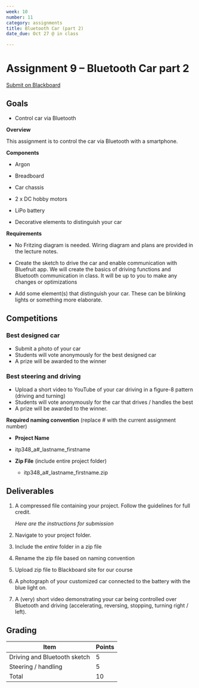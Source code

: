 ```yaml
---
week: 10
number: 11
category: assignments
title: Bluetooth Car (part 2)
date_due: Oct 27 @ in class

---
```

Assignment 9 – Bluetooth Car part 2
============================

[Submit on Blackboard](https://blackboard.usc.edu/)

Goals
-----

-   Control car via Bluetooth


**Overview**

This assignment is to control the car via Bluetooth with a smartphone.

**Components**

-   Argon

-   Breadboard

-   Car chassis

-   2 x DC hobby motors

-   LiPo battery

-   Decorative elements to distinguish your car

**Requirements**

-   No Fritzing diagram is needed. Wiring diagram and plans are provided in the
    lecture notes.

-   Create the sketch to drive the car and enable communication with Bluefruit
    app. We will create the basics of driving functions and Bluetooth
    communication in class. It will be up to you to make any changes or
    optimizations

-   Add some element(s) that distinguish your car. These can be blinking lights
    or something more elaborate.

## Competitions

### **Best designed car**

-   Submit a photo of your car
-   Students will vote anonymously for the best designed car
-   A prize will be awarded to the winner

### **Best steering and driving**

-   Upload a short video to YouTube of your car driving in a figure-8 pattern (driving and turning)
-   Students will vote anonymously for the car that drives / handles the best
-   A prize will be awarded to the winner.

**Required naming convention** (replace \# with the current assignment number)

-   **Project Name**
-   itp348_a\#_lastname_firstname
    
-   **Zip File** (include entire project folder)

    -   itp348_a\#_lastname_firstname.zip

Deliverables
------------

1.  A compressed file containing your project. Follow the guidelines for full
    credit.

    *Here are the instructions for submission*

2.  Navigate to your project folder.

3.  Include the *entire* folder in a zip file

4.  Rename the zip file based on naming convention

5.  Upload zip file to Blackboard site for our course

6.  A photograph of your customized car connected to the battery with the blue light on.

7.  A (very) short video demonstrating your car being controlled over Bluetooth and driving (accelerating, reversing, stopping, turning right / left).

Grading
-------

| Item                         | Points |
| ---------------------------- | ------ |
| Driving and Bluetooth sketch | 5      |
| Steering / handling          | 5      |
| Total                        | 10     |
